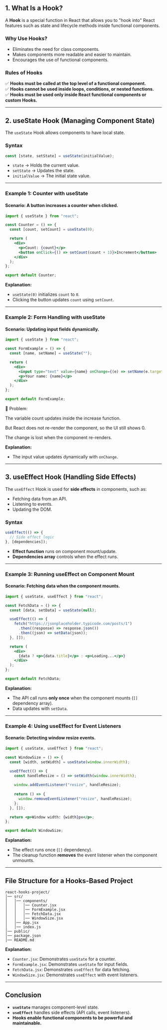 ## **1. What Is a Hook?**
A **Hook** is a special function in React that allows you to "hook into" React features such as state and lifecycle methods inside functional components.  

### **Why Use Hooks?**
- Eliminates the need for class components.
- Makes components more readable and easier to maintain.
- Encourages the use of functional components.

### **Rules of Hooks**
✅ **Hooks must be called at the top level of a functional component.**  
✅ **Hooks cannot be used inside loops, conditions, or nested functions.**  
✅ **Hooks must be used only inside React functional components or custom Hooks.**  

---

## **2. useState Hook (Managing Component State)**
The `useState` Hook allows components to have local state.  

### **Syntax**
```jsx
const [state, setState] = useState(initialValue);
```
- `state` → Holds the current value.  
- `setState` → Updates the state.  
- `initialValue` → The initial state value.  

---

### **Example 1: Counter with useState**
#### **Scenario: A button increases a counter when clicked.**
```jsx
import { useState } from "react";

const Counter = () => {
  const [count, setCount] = useState(0);

  return (
    <div>
      <p>Count: {count}</p>
      <button onClick={() => setCount(count + 1)}>Increment</button>
    </div>
  );
};

export default Counter;
```
**Explanation:**  
- `useState(0)` initializes `count` to `0`.  
- Clicking the button updates `count` using `setCount`.  

---

### **Example 2: Form Handling with useState**
#### **Scenario: Updating input fields dynamically.**
```jsx
import { useState } from "react";

const FormExample = () => {
  const [name, setName] = useState("");

  return (
    <div>
      <input type="text" value={name} onChange={(e) => setName(e.target.value)} />
      <p>Your name: {name}</p>
    </div>
  );
};

export default FormExample;
```

🚨 Problem:

The variable count updates inside the increase function.

But React does not re-render the component, so the UI still shows 0.

The change is lost when the component re-renders.

**Explanation:**  
- The input value updates dynamically with `onChange`.  

---

## **3. useEffect Hook (Handling Side Effects)**
The `useEffect` Hook is used for **side effects** in components, such as:
- Fetching data from an API.
- Listening to events.
- Updating the DOM.

### **Syntax**
```jsx
useEffect(() => {
  // Side effect logic
}, [dependencies]);
```
- **Effect function** runs on component mount/update.
- **Dependencies array** controls when the effect runs.

---

### **Example 3: Running useEffect on Component Mount**
#### **Scenario: Fetching data when the component mounts.**
```jsx
import { useState, useEffect } from "react";

const FetchData = () => {
  const [data, setData] = useState(null);

  useEffect(() => {
    fetch("https://jsonplaceholder.typicode.com/posts/1")
      .then((response) => response.json())
      .then((json) => setData(json));
  }, []);

  return (
    <div>
      {data ? <p>{data.title}</p> : <p>Loading...</p>}
    </div>
  );
};

export default FetchData;
```
**Explanation:**  
- The API call runs **only once** when the component mounts (`[]` dependency array).  
- Data updates with `setData`.  

---

### **Example 4: Using useEffect for Event Listeners**
#### **Scenario: Detecting window resize events.**
```jsx
import { useState, useEffect } from "react";

const WindowSize = () => {
  const [width, setWidth] = useState(window.innerWidth);

  useEffect(() => {
    const handleResize = () => setWidth(window.innerWidth);
    
    window.addEventListener("resize", handleResize);
    
    return () => {
      window.removeEventListener("resize", handleResize);
    };
  }, []);

  return <p>Window width: {width}px</p>;
};

export default WindowSize;
```
**Explanation:**  
- The effect runs once (`[]` dependency).  
- The cleanup function **removes** the event listener when the component unmounts.  

---

## **File Structure for a Hooks-Based Project**
```
react-hooks-project/
│── src/
│   │── components/
│   │   │── Counter.jsx
│   │   │── FormExample.jsx
│   │   │── FetchData.jsx
│   │   │── WindowSize.jsx
│   │── App.jsx
│   │── index.js
│── public/
│── package.json
│── README.md
```
**Explanation:**
- `Counter.jsx`: Demonstrates `useState` for a counter.
- `FormExample.jsx`: Demonstrates `useState` for input fields.
- `FetchData.jsx`: Demonstrates `useEffect` for data fetching.
- `WindowSize.jsx`: Demonstrates `useEffect` with event listeners.

---

## **Conclusion**
- **`useState`** manages component-level state.  
- **`useEffect`** handles side effects (API calls, event listeners).  
- **Hooks enable functional components to be powerful and maintainable.**  
